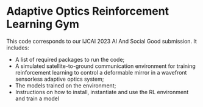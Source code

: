 # Adaptive Optics Reinforcement Learning Gym

This code corresponds to our IJCAI 2023 AI And Social Good submission. It includes:

- A list of required packages to run the code;
- A simulated satellite-to-ground communication environment for training reinforcement learning to control a deformable mirror in a wavefront sensorless adaptive optics system;
- The models trained on the environment;
- Instructions on how to install, instantiate and use the RL environment and train a model
